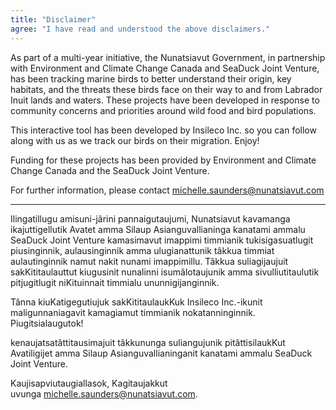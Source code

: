 ```yaml
---
title: "Disclaimer"
agree: "I have read and understood the above disclaimers."
---
```


As part of a multi-year initiative, the Nunatsiavut Government, in partnership with Environment and Climate Change Canada and SeaDuck Joint Venture, has been tracking marine birds to better understand their origin, key habitats, and the threats these birds face on their way to and from Labrador Inuit lands and waters. These projects have been developed in response to community concerns and priorities around wild food and bird populations.

This interactive tool has been developed by Insileco Inc. so you can follow along with us as we track our birds on their migration. Enjoy!

Funding for these projects has been provided by Environment and Climate Change Canada and the SeaDuck Joint Venture.

For further information, please contact michelle.saunders@nunatsiavut.com

---

Ilingatillugu amisuni-jârini pannaigutaujumi, Nunatsiavut kavamanga ikajuttigellutik Avatet amma Silaup Asianguvallianinga kanatami ammalu SeaDuck Joint Venture kamasimavut imappimi timmianik tukisigasuatlugit piusinginnik, aulausinginnik amma ulugianattunik tâkkua timmiat aulautinginnik namut nakit nunami imappimillu. Tâkkua suliagijaujuit sakKititaulauttut kiugusinit nunalinni isumâlotaujunik amma sivulliutitaulutik pitjugitlugit niKituinnait timmialu ununnigijanginnik.

Tânna kiuKatigegutiujuk sakKititaulaukKuk Insileco Inc.-ikunit maligunnaniagavit kamagiamut timmianik nokatanninginnik. Piugitsialaugutok!

kenaujatsatâttitausimajuit tâkkununga suliangujunik pitâttisilaukKut Avatiligijet amma Silaup Asianguvallianinganit kanatami ammalu SeaDuck Joint Venture.

Kaujisapviutaugiallasok, Kagitaujakkut uvunga michelle.saunders@nunatsiavut.com.
